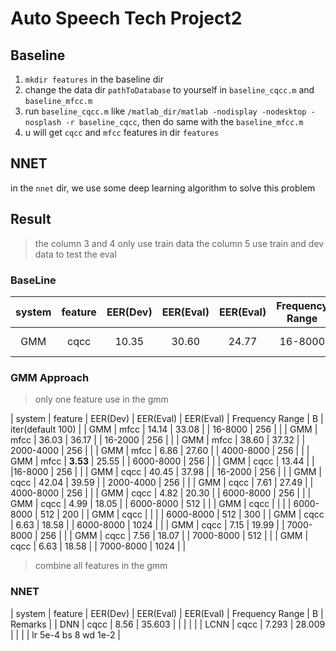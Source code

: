 # Auto Speech Tech Project2

## Baseline

1. `mkdir features` in the baseline dir
2. change the data dir `pathToDatabase` to yourself in `baseline_cqcc.m` and `baseline_mfcc.m`
3. run `baseline_cqcc.m` like `/matlab_dir/matlab -nodisplay -nodesktop -nosplash -r baseline_cqcc`, then do same with the
  `baseline_mfcc.m`
4. u will get `cqcc` and `mfcc` features in dir `features`

## NNET
in the `nnet` dir, we use some deep learning algorithm to solve this problem



## Result
> the column 3 and 4 only use train data
> the column 5 use train and dev data to test the eval

### BaseLine

|  system  | feature | EER(Dev) | EER(Eval) | EER(Eval) | Frequency Range | B |       Remarks        |
| :------: | :-----: | :------: | :-------: | :-------: | :-------: | :----: | :------------------: |
| GMM | cqcc | 10.35 | 30.60 | 24.77 | 16-8000     | 96  |    Baseline !!!   |

### GMM Approach

> only one feature use in the gmm

|  system  | feature | EER(Dev) | EER(Eval) | EER(Eval) | Frequency Range | B | iter(default 100) |
| GMM | mfcc | 14.14 | 33.08 |       | 16-8000     | 256 | |
| GMM | mfcc | 36.03 | 36.17 |       | 16-2000     | 256 | |
| GMM | mfcc | 38.60 | 37.32 |       | 2000-4000   | 256 | |
| GMM | mfcc | 6.86  | 27.60 |       | 4000-8000   | 256 | |
| GMM | mfcc | **3.53**  | 25.55 |       | 6000-8000   | 256 | |
| GMM | cqcc | 13.44 |       |       |16-8000 | 256 | |
| GMM | cqcc | 40.45 | 37.98 |       | 16-2000 | 256 | |
| GMM | cqcc | 42.04 | 39.59 |       | 2000-4000 | 256 | |
| GMM | cqcc | 7.61  | 27.49 |       | 4000-8000 | 256 | |
| GMM | cqcc | 4.82  | 20.30 |       | 6000-8000 | 256 | |
| GMM | cqcc | 4.99  | 18.05 |       | 6000-8000 | 512 | |
| GMM | cqcc |   |  |       | 6000-8000 | 512 | 200 |
| GMM | cqcc |   |  |       | 6000-8000 | 512 | 300 |
| GMM | cqcc | 6.63  | 18.58 |       | 6000-8000 | 1024 | |
| GMM | cqcc | 7.15  | 19.99 |       | 7000-8000 | 256 | |
| GMM | cqcc | 7.56  | 18.07 |       | 7000-8000 | 512 | |
| GMM | cqcc | 6.63  | 18.58 |       | 7000-8000 | 1024 | |


> combine all features in the gmm


### NNET

|  system  | feature | EER(Dev) | EER(Eval) | EER(Eval) | Frequency Range | B  |       Remarks         |
| DNN      | cqcc    | 8.56     |  35.603   |           |                 |    |                       |
| LCNN     | cqcc    | 7.293    |  28.009   |           |                 |    | lr 5e-4 bs 8 wd 1e-2  |




